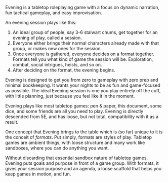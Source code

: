 Evening is a tabletop roleplaying game with a focus on dynamic narration, fun tactical gameplay, and easy improvisation.

An evening session plays like this:

1. An ideal group of people, say 3-6 stalwart chums, get together for an evening of play, called a session.
2. Everyone either brings their normal characters already made with that group, or makes new ones for the session.
3. Once everyone is gathered, everyone decides on a format together. Formats tell you what kind of game the session will be. Exploration, combat, social intrigues, heists, and so on.
4. After deciding on the format, the evening begins.

Evening is designed to get you from zero to gameplay with zero prep and minimal bookkeeping. It wants your nights to be as fun and game-focused as possible. The ideal Evening session is one you play entirely off the cuff, with little planning, just because you feel like it in the moment.

Evening plays like most tabletop games: pen & paper, this document, some dice, and some friends are all you need to play. Evening is directly descended from 5E, and has loose, but not total, compatibility with it as a result.

One concept that Evening brings to the table which is (so far) unique to it is the conceit of *formats*. Put simply, formats are styles of play. Tabletop games are ambient things, with loose structure and many work like sandboxes, where you can do anything you want.

Without discarding that essential sandbox nature of tabletop games, Evening puts goals and purpose in front of a game group. With formats, it gives your session purpose and an agenda, a loose scaffold that helps you keep games in motion, and fun.